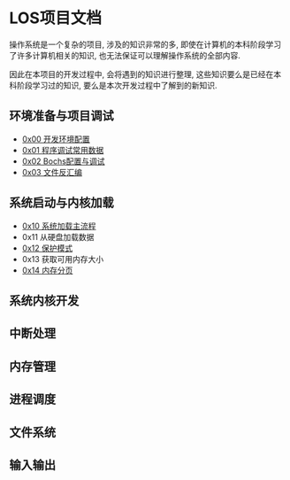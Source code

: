 LOS项目文档
===================



操作系统是一个复杂的项目, 涉及的知识非常的多, 即使在计算机的本科阶段学习了许多计算机相关的知识, 也无法保证可以理解操作系统的全部内容.

因此在本项目的开发过程中, 会将遇到的知识进行整理, 这些知识要么是已经在本科阶段学习过的知识, 要么是本次开发过程中了解到的新知识.



环境准备与项目调试
-------------------------------

- [0x00 开发环境配置](0x00开发环境配置.md)
- [0x01 程序调试常用数据](0x01程序调试常用数据.md)
- [0x02 Bochs配置与调试](0x02Bochs配置与调试.md)
- [0x03 文件反汇编](0x03文件反汇编.md)


系统启动与内核加载
---------------------

- [0x10 系统加载主流程](0x10系统加载主流程.md)
- 0x11 从硬盘加载数据
- [0x12 保护模式](0x12保护模式.md)
- 0x13 获取可用内存大小
- [0x14 内存分页](0x14内存分页.md)

系统内核开发
-----------------


中断处理
-----------------

内存管理
-----------------


进程调度
-----------------


文件系统
-----------------


输入输出
-----------------
